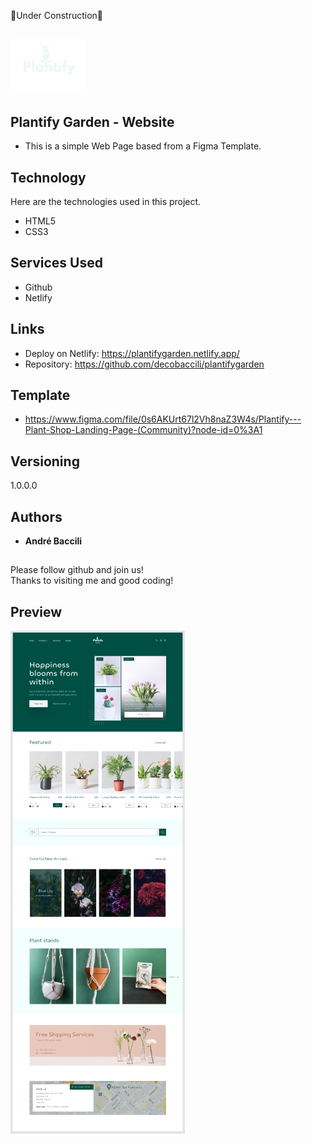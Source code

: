 🚧Under Construction🚧

## ![Logo of the project Plantify Garden](logo-branco.png)

## Plantify Garden - Website
* This is a simple Web Page based from a Figma Template.

## Technology 

Here are the technologies used in this project.

* HTML5
* CSS3


## Services Used

* Github
* Netlify

## Links
  - Deploy on Netlify: https://plantifygarden.netlify.app/
  - Repository: https://github.com/decobaccili/plantifygarden

## Template

* https://www.figma.com/file/0s6AKUrt67l2Vh8naZ3W4s/Plantify---Plant-Shop-Landing-Page-(Community)?node-id=0%3A1

## Versioning

  1.0.0.0

## Authors

  * **André Baccili** 
## 

  Please follow github and join us! </br>
  Thanks to visiting me and good coding!

  ## Preview

  ![Plantify Garden website](preview.png)